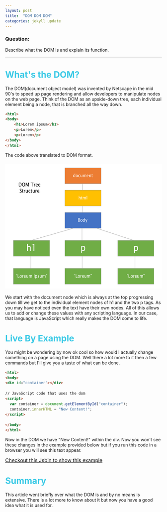 ```yaml
---
layout: post
title:  "DOM DOM DOM"
categories: jekyll update
---
```


### Question:
Describe what the DOM is and explain its function.

<hr>

<h1 style="color:#3CCAE6">What's the DOM?</h1>

The DOM(document object model) was invented by Netscape in the mid 90's to speed up page rendering and allow developers to manipulate nodes on the web page.
Think of the DOM as an upside-down tree, each individual element being a node, that is branched all the way down.

```html
<html>
<body>
    <h1>Lorem ipsum</h1>
    <p>Lorem</p>
    <p>Lorem</p>
</body>
</html>
```

The code above translated to DOM format.

<img src="../images/domTree.png" style="width: 600px; height:400px; margin:20px auto; display:block;">

We start with the document node which is always at the top progressing down till we get to the individual element nodes of h1 and the two p tags. As you may have noticed even the
text have their own nodes. All of this allows us to add or change these values with any scripting language. In our case, that language is JavaScript which really makes the DOM come to life.


<h1 style="color:#3CCAE6">Live By Example</h1>

You might be wondering by now ok cool so how would I actually change something on a page using the DOM. Well there a lot more to it then a few commands but I'll give you a taste of what can be
done.

```html
<html>
<body>
<div id="container"></div>

// JavaScript code that uses the dom
<script>
  var container = document.getElementById("container");
  container.innerHTML = "New Content!";
</script>

</body>
</html>
```
Now in the DOM we have "New Content!" within the div. Now you won't see these changes in the example provided below  but if you run this code in a browser you will see this text appear.

<a href="http://jsbin.com/dojito/edit?html,js,console" class="btn btn-link" target="_blank" style="font-size:16px">Checkout this Jsbin to show this example</a><br>



<h1 style="color:#3CCAE6">Summary</h1>

This article went briefly over what the DOM is and by no means is extensive. There is a lot more to know about it but now you have a good idea what it is used for.

<br>